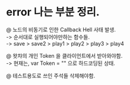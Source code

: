 # error 나는 부분 정리.

@ 노드의 비동기로 인한 Callback Hell 사태 발생. <br>
-> 순서대로 실행되어야만하는 함수들. <br>
-> save > save2 > play1 > play2 > play3 > play4

@ 왓챠의 개인 Token 을 클라이언트에서 받아와야함. <br>
-> 현재는, var Token = "" 으로 하드코딩된 상태.

@ 테스트용도로 쓰인 주석들 삭제해야함.
